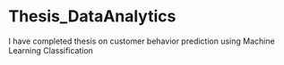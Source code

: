 # Thesis_DataAnalytics
I have completed thesis on customer behavior prediction using Machine Learning Classification 

